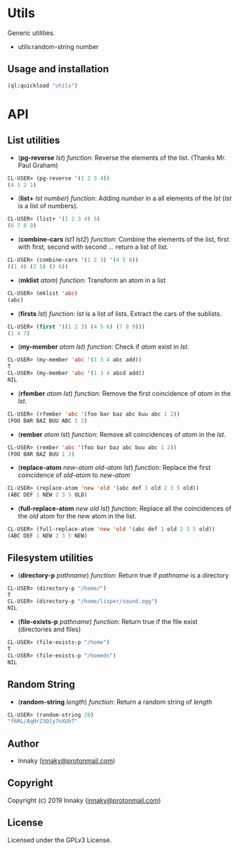 # Utils

Generic utilities.

* utils:random-string number

## Usage and installation

```lisp
(ql:quickload "utils")
```

# API

## List utilities

* (**pg-reverse** _lst_)    _function_:
  Reverse the elements of the list. (Thanks Mr. Paul Graham)

```lisp
CL-USER> (pg-reverse '(1 2 3 4))
(4 3 2 1)
```

* (**list+** _lst number_)    _function_:
  Adding _number_ in a all elements of the _lst_ (_lst_ is a list of numbers).

```lisp
CL-USER> (list+ '(1 2 3 4) 5)
(6 7 8 9)
```
* (**combine-cars** _lst1 lst2_)    _function_:
  Combine the elements of the list, first with first, second with second ...
  return a list of list.

```lisp
CL-USER> (combine-cars '(1 2 3) '(4 5 6))
((1 4) (2 5) (3 6))
```

* (**mklist** _atom_)     _function_:
  Transform an atom in a list

```lisp
CL-USER> (mklist 'abc)
(abc)
```

* (**firsts** _lst_)     _function_:
  _lst_ is a list of lists. Extract the cars of the sublists.

```lisp
CL-USER> (first '((1 2 3) (4 5 6) (7 8 9)))
(1 4 7)
```

* (**my-member** _atom lst_)     _function_:
  Check if _atom_ exist in _lst_.

```lisp
CL-USER> (my-member 'abc '(1 3 4 abc add))
T
CL-USER> (my-member 'abc '(1 3 4 abcd add))
NIL
```

* (**rfember** _atom lst_)     _function_:
  Remove the first coincidence of _atom_ in the _lst_.

```lisp
CL-USER> (rfember 'abc '(foo bar baz abc buu abc 1 2))
(FOO BAR BAZ BUU ABC 1 2)
```

* (**rember** _atom lst_)     _function_:
  Remove all coincidences of _atom_ in the _lst_.

```lisp
CL-USER> (rember 'abc '(foo bar baz abc buu abc 1 2))
(FOO BAR BAZ BUU 1 2)
```

* (**replace-atom** _new-atom old-atom lst_)     _function_:
  Replace the first coincidence of _old-atom_ to _new-atom_

```lisp
CL-USER> (replace-atom 'new 'old '(abc def 1 old 2 3 5 old))
(ABC DEF 1 NEW 2 3 5 OLD)
```

* (**full-replace-atom** _new old lst_)     _function_:
  Replace all the coincidences of the _old_ atom for the _new_ atom in the list.

```lisp
CL-USER> (full-replace-atom 'new 'old '(abc def 1 old 2 3 5 old))
(ABC DEF 1 NEW 2 3 5 NEW)
```

## Filesystem utilities
* (**directory-p** _pathname_) _function_:
   Return true if _pathname_ is a directory

```lisp
CL-USER> (directory-p "/home/")
T
CL-USER> (directory-p "/home/lisper/sound.ogg")
NIL
```

* (**file-exists-p** _pathname_) _function_:
  Return true if the file exist (directories and files)

```lisp
CL-USER> (file-exists-p "/home")
T
CL-USER> (file-exists-p "/homeds")
NIL
```

## Random String

* (**random-string** _length_) _function_:
  Return a random string of _length_

```lisp
CL-USER> (random-string 20)
"f6RL/AqHrZ3Q]y7nXUhT"
```

## Author

* Innaky (innaky@protonmail.com)

## Copyright

Copyright (c) 2019 Innaky (innaky@protonmail.com)

## License

Licensed under the GPLv3 License.
